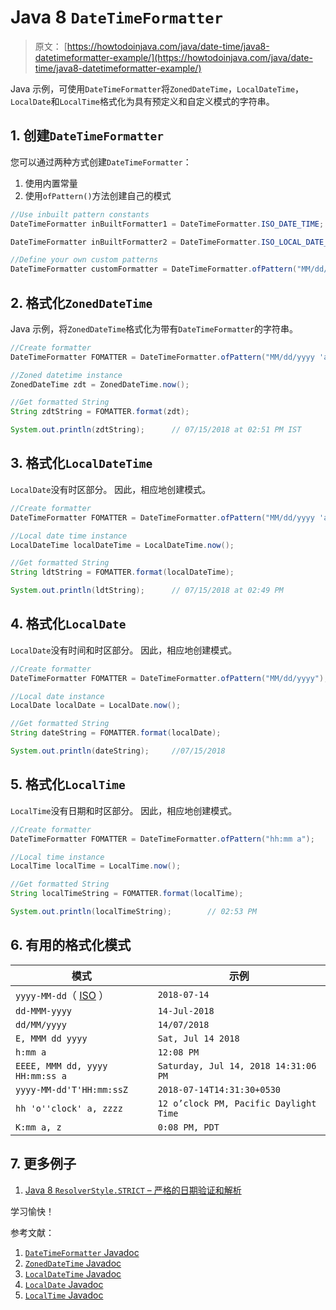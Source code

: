 # Java 8 `DateTimeFormatter`

> 原文： [https://howtodoinjava.com/java/date-time/java8-datetimeformatter-example/](https://howtodoinjava.com/java/date-time/java8-datetimeformatter-example/)

Java 示例，可使用`DateTimeFormatter`将`ZonedDateTime`，`LocalDateTime`，`LocalDate`和`LocalTime`格式化为具有预定义和自定义模式的字符串。

## 1\. 创建`DateTimeFormatter`

您可以通过两种方式创建`DateTimeFormatter`：

1.  使用内置常量
2.  使用`ofPattern()`方法创建自己的模式

```java
//Use inbuilt pattern constants
DateTimeFormatter inBuiltFormatter1 = DateTimeFormatter.ISO_DATE_TIME;

DateTimeFormatter inBuiltFormatter2 = DateTimeFormatter.ISO_LOCAL_DATE_TIME;

//Define your own custom patterns
DateTimeFormatter customFormatter = DateTimeFormatter.ofPattern("MM/dd/yyyy 'at' hh:mma z");

```

## 2\. 格式化`ZonedDateTime`

Java 示例，将`ZonedDateTime`格式化为带有`DateTimeFormatter`的字符串。

```java
//Create formatter
DateTimeFormatter FOMATTER = DateTimeFormatter.ofPattern("MM/dd/yyyy 'at' hh:mm a z");

//Zoned datetime instance
ZonedDateTime zdt = ZonedDateTime.now();

//Get formatted String
String zdtString = FOMATTER.format(zdt);

System.out.println(zdtString);		// 07/15/2018 at 02:51 PM IST

```

## 3\. 格式化`LocalDateTime`

`LocalDate`没有时区部分。 因此，相应地创建模式。

```java
//Create formatter
DateTimeFormatter FOMATTER = DateTimeFormatter.ofPattern("MM/dd/yyyy 'at' hh:mm a");

//Local date time instance
LocalDateTime localDateTime = LocalDateTime.now();

//Get formatted String
String ldtString = FOMATTER.format(localDateTime);

System.out.println(ldtString);		// 07/15/2018 at 02:49 PM

```

## 4\. 格式化`LocalDate`

`LocalDate`没有时间和时区部分。 因此，相应地创建模式。

```java
//Create formatter
DateTimeFormatter FOMATTER = DateTimeFormatter.ofPattern("MM/dd/yyyy");

//Local date instance
LocalDate localDate = LocalDate.now();

//Get formatted String
String dateString = FOMATTER.format(localDate);

System.out.println(dateString);		//07/15/2018

```

## 5\. 格式化`LocalTime`

`LocalTime`没有日期和时区部分。 因此，相应地创建模式。

```java
//Create formatter
DateTimeFormatter FOMATTER = DateTimeFormatter.ofPattern("hh:mm a");

//Local time instance
LocalTime localTime = LocalTime.now();

//Get formatted String
String localTimeString = FOMATTER.format(localTime);

System.out.println(localTimeString);		// 02:53 PM

```

## 6\. 有用的格式化模式

| 模式 | 示例 |
| --- | --- |
| `yyyy-MM-dd`（ [ISO](https://www.w3.org/QA/Tips/iso-date) ） | `2018-07-14` |
| `dd-MMM-yyyy` | `14-Jul-2018` |
| `dd/MM/yyyy` | `14/07/2018` |
| `E, MMM dd yyyy` | `Sat, Jul 14 2018` |
| `h:mm a` | `12:08 PM` |
| `EEEE, MMM dd, yyyy HH:mm:ss a` | `Saturday, Jul 14, 2018 14:31:06 PM` |
| `yyyy-MM-dd'T'HH:mm:ssZ` | `2018-07-14T14:31:30+0530` |
| `hh 'o''clock' a, zzzz` | `12 o’clock PM, Pacific Daylight Time` |
| `K:mm a, z` | `0:08 PM, PDT` |

## 7\. 更多例子

1.  [Java 8 `ResolverStyle.STRICT` – 严格的日期验证和解析](https://howtodoinjava.com/java8/resolverstyle-strict-date-parsing/)

学习愉快！

参考文献：

1.  [`DateTimeFormatter` Javadoc](https://docs.oracle.com/javase/8/docs/api/java/time/format/DateTimeFormatter.html)
2.  [`ZonedDateTime` Javadoc](https://docs.oracle.com/javase/8/docs/api/java/time/ZonedDateTime.html)
3.  [`LocalDateTime` Javadoc](https://docs.oracle.com/javase/8/docs/api/java/time/LocalDateTime.html)
4.  [`LocalDate` Javadoc](https://docs.oracle.com/javase/8/docs/api/java/time/LocalDate.html)
5.  [`LocalTime` Javadoc](https://docs.oracle.com/javase/8/docs/api/java/time/LocalTime.html)